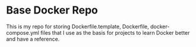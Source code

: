 # Base Docker Repo

This is my repo for storing Dockerfile.template, Dockerfile, docker-compose.yml files that I use as the basis for projects to learn Docker better and have a reference.